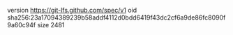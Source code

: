 version https://git-lfs.github.com/spec/v1
oid sha256:23a17094389239b58addf4112d0bdd6419f43dc2cf6a9de86fc8090f9a60c94f
size 2481
